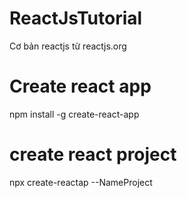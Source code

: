 # ReactJsTutorial
Cơ bản reactjs từ reactjs.org

# Create react app
npm install -g create-react-app

# create react project
npx create-reactap --NameProject
